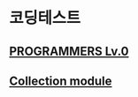 # 코딩테스트
## [PROGRAMMERS Lv.0](https://github.com/potatowon/codingtest/tree/master/programmers_lv0)
## [Collection module ](codingtest/Collection/READ.md)
